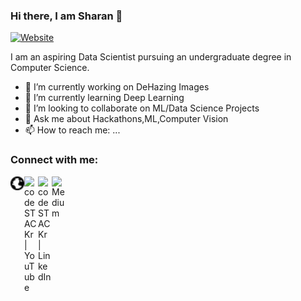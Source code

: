 ### Hi there, I am Sharan 👋

[![Website](https://img.shields.io/website?label=Portfolio&style=for-the-badge&url=https%3A%2F%2Fcodestackr.com)](https://sharan-babu.github.io)

I am an aspiring Data Scientist pursuing an undergraduate degree in Computer Science. 
- 🔭 I’m currently working on DeHazing Images
- 🌱 I’m currently learning Deep Learning
- 👯 I’m looking to collaborate on ML/Data Science Projects
- 💬 Ask me about Hackathons,ML,Computer Vision
- 📫 How to reach me: ...

### Connect with me:

[<img align="left" alt="codeSTACKr.com" width="22px" src="https://raw.githubusercontent.com/iconic/open-iconic/master/svg/globe.svg" />][website]
[<img align="left" alt="codeSTACKr | YouTube" width="22px" src="https://cdn.jsdelivr.net/npm/simple-icons@v3/icons/youtube.svg" />][youtube]
[<img align="left" alt="codeSTACKr | LinkedIn" width="22px" src="https://cdn.jsdelivr.net/npm/simple-icons@v3/icons/linkedin.svg" />][linkedin]
[<img align="left" alt="Medium" width="22px" src="https://cdn.jsdelivr.net/npm/simple-icons@v3/icons/medium.svg" />][medium]

[website]:https://sharan-babu.github.io
[youtube]:https://www.youtube.com/channel/UC4Wg5P3wHNq9IrMxseafI6w/videos?view_as=subscriber
[linkedin]:https://www.linkedin.com/in/sharan-babu-39a757197/
[medium]:https://medium.com/@sharanbabu2001
